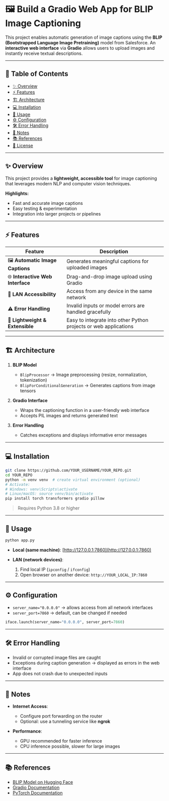 # 🖼️ Build a Gradio Web App for BLIP Image Captioning

This project enables automatic generation of image captions using the **BLIP (Bootstrapped Language Image Pretraining)** model from Salesforce. An **interactive web interface** via **Gradio** allows users to upload images and instantly receive textual descriptions.

---

## 📑 Table of Contents

* [✨ Overview](#-overview)
* [⚡ Features](#-features)
* [🏗 Architecture](#-architecture)
* [💻 Installation](#-installation)
* [🚀 Usage](#-usage)
* [⚙️ Configuration](#-configuration)
* [🛠 Error Handling](#-error-handling)
* [📝 Notes](#-notes)
* [📚 References](#-references)
* [📄 License](#-license)

---

## ✨ Overview

This project provides a **lightweight, accessible tool** for image captioning that leverages modern NLP and computer vision techniques.

**Highlights:**

* Fast and accurate image captions
* Easy testing & experimentation
* Integration into larger projects or pipelines

---

## ⚡ Features

| Feature                          | Description                                                      |
| -------------------------------- | ---------------------------------------------------------------- |
| 🖼️ **Automatic Image Captions** | Generates meaningful captions for uploaded images                |
| 🌐 **Interactive Web Interface** | Drag-and-drop image upload using Gradio                          |
| 📡 **LAN Accessibility**         | Access from any device in the same network                       |
| ⚠️ **Error Handling**            | Invalid inputs or model errors are handled gracefully            |
| 🔧 **Lightweight & Extensible**  | Easy to integrate into other Python projects or web applications |

---

## 🏗 Architecture

1. **BLIP Model**

   * `BlipProcessor` → Image preprocessing (resize, normalization, tokenization)
   * `BlipForConditionalGeneration` → Generates captions from image tensors

2. **Gradio Interface**

   * Wraps the captioning function in a user-friendly web interface
   * Accepts PIL images and returns generated text

3. **Error Handling**

   * Catches exceptions and displays informative error messages

---

## 💻 Installation

```bash
git clone https://github.com/YOUR_USERNAME/YOUR_REPO.git
cd YOUR_REPO
python -m venv venv  # create virtual environment (optional)
# Activate:
# Windows: venv\Scripts\activate
# Linux/macOS: source venv/bin/activate
pip install torch transformers gradio pillow
```

> Requires Python 3.8 or higher

---

## 🚀 Usage

```bash
python app.py
```

* **Local (same machine)**: [http://127.0.0.1:7860](http://127.0.0.1:7860)
* **LAN (network devices)**:

  1. Find local IP (`ipconfig` / `ifconfig`)
  2. Open browser on another device: `http://YOUR_LOCAL_IP:7860`

---

## ⚙️ Configuration

* `server_name="0.0.0.0"` → allows access from all network interfaces
* `server_port=7860` → default, can be changed if needed

```python
iface.launch(server_name="0.0.0.0", server_port=7860)
```

---

## 🛠 Error Handling

* Invalid or corrupted image files are caught
* Exceptions during caption generation → displayed as errors in the web interface
* App does not crash due to unexpected inputs

---

## 📝 Notes

* **Internet Access**:

  * Configure port forwarding on the router
  * Optional: use a tunneling service like  **ngrok**
* **Performance**:

  * GPU recommended for faster inference
  * CPU inference possible, slower for large images

---

## 📚 References

* [BLIP Model on Hugging Face](https://huggingface.co/salesforce/blip)
* [Gradio Documentation](https://gradio.app/docs/)
* [PyTorch Documentation](https://pytorch.org/docs/stable/index.html)
